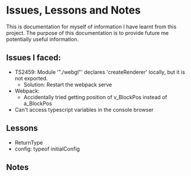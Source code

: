 # Issues, Lessons and Notes

This is documentation for myself of information I have learnt from this project. The purpose of this documentation is to provide future me potentially useful information.

## Issues I faced:

-   TS2459: Module '"./webgl"' declares 'createRenderer' locally, but it is not exported.
    -   Solution: Restart the webpack serve
-   Webpack:
    -   Accidentally tried getting position of v_BlockPos instead of a_BlockPos
-   Can't access typescript variables in the console browser

## Lessons

-   ReturnType<typeof createRenderer>
-   config: typeof initialConfig

## Notes
